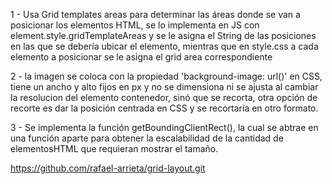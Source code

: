 1 - Usa Grid templates areas para determinar las áreas donde se van a posicionar los elementos HTML,
    se lo implementa en JS con element.style.gridTemplateAreas y se le asigna el String de las posiciones
    en las que se debería ubicar el elemento, mientras que en style.css a cada elemento a posicionar se le 
    asigna el grid area correspondiente

2 - la imagen se coloca con la propiedad 'background-image: url()' en CSS, tiene un ancho y alto 
    fijos en px y no se dimensiona ni se ajusta al cambiar la resolucion del elemento contenedor, sinó 
    que se recorta, otra opción de recorte es dar la posición centrada en CSS y se recortaria en otro formato.

3 - Se implementa la función getBoundingClientRect(), la cual se abtrae en una función aparte para obtener la 
    escalabilidad de la cantidad de elementosHTML que requieran mostrar el tamaño.

https://github.com/rafael-arrieta/grid-layout.git